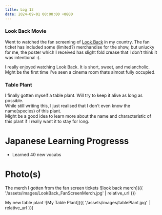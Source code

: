 ```yaml
---
title: Log 13
date: 2024-09-01 00:00:00 +0800
---
```

### Look Back Movie
Went to watched the fan screening of [Look Back](https://www.imdb.com/title/tt31711040/) in my country. The fan ticket has included some (limited?) merchandise for the show, but unlucky for me, the poster which I received has slight fold crease that I don't think it was intentional :(. 

I really enjoyed watching Look Back. It is short, sweet, and melancholic.\
Mght be the first time I've seen a cinema room thats almost fully occupied.

### Table Plant
I finally gotten myself a table plant. Will try to keep it alive as long as possible.\
While still writing this, I just realised that I don't even know the name(species) of this plant.\
Might be a good idea to learn more about the name and characteristic of this plant if I really want it to stay for long.


# Japanese Learning Progresss
- Learned 40 new vocabs

# Photo(s)
The merch I gotten from the fan screen tickets
![look back merch]({{ '/assets/images/LookBack_FanScreenMerch.jpg' | relative_url }})

My new table plant
![My Table Plant]({{ '/assets/images/tablePlant.jpg' | relative_url }})
